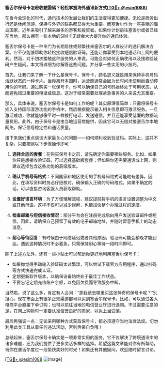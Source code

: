**塞舌尔保号卡怎麽收驗證碼？轻松掌握海外通讯新方式[[TG💪+ @esim1088](https://t.me/s/esim1088)]**

在当今全球化的时代，通讯技术的发展让我们的生活变得更加便捷。无论是商务出行还是休闲旅游，保持与外界的联系都显得尤为重要。而塞舌尔作为一座美丽的海岛国家，近年来吸引了越来越多的游客和投资者。如果你计划前往塞舌尔或者已经在当地，那么拥有一张本地的SIM卡无疑会大大提升你的通讯体验。

塞舌尔保号卡是一种专门为长期居住或频繁往来塞舌尔的人群设计的通讯解决方案。它不仅能够帮助你轻松接收短信验证码，还能让你享受到本地通话和上网的便利。然而，对于初次接触这种服务的人来说，可能会对如何正确使用以及接收验证码产生疑问。本文将详细为你解答这些问题，并分享一些实用的小技巧。

首先，让我们来了解一下什么是保号卡。保号卡，顾名思义就是用来保持手机号码活跃状态的一种卡片。当你离开本国时，运营商通常会因为长时间未使用而自动停用你的号码。通过购买一张保号卡，你可以确保自己的号码始终处于可用状态，从而避免错过重要的电话或信息。这对于经常需要处理紧急事务的人来说尤其重要。

那么，具体来说，塞舌尔保号卡是如何工作的呢？其实原理很简单：只需将保号卡插入支持国际漫游功能的手机中，然后根据提示输入相关信息即可激活服务。一旦激活成功，你就能够像平时一样拨打电话、发送短信，并且还能享受低廉的数据流量费用。此外，由于保号卡是由当地运营商提供，因此它可以无缝对接塞舌尔本地网络，保证信号稳定性和通话质量。

接下来我们重点谈谈大家最关心的问题——如何顺利收到验证码。实际上，这并不复杂，只要按照以下步骤操作即可：

1. **选择合适的套餐**：在购买保号卡之前，请先确定你需要哪些服务。比如，如果你只是想接收验证码，可以选择基础版套餐；但如果你还需要通话或上网，则建议选择包含这些功能的高级版本。

2. **确认手机号码格式**：不同国家和地区使用的手机号码格式可能略有差异。因此，在填写资料时务必仔细核对，确保输入正确的号码格式。如果不确定的话，可以直接咨询客服人员获取帮助。

3. **设置好语言环境**：为了方便理解流程，建议提前将手机的语言设置调整为中文或其他母语。这样不仅可以减少误解，也能加快整个办理过程的速度。

4. **检查邮箱与短信接收情况**：部分平台会在注册完成后向用户发送验证邮件或短信。因此，请确保自己预留了有效的电子邮箱地址，并随时留意手机上的动态消息。

5. **耐心等待回复**：有时候由于网络延迟或者其他原因，验证码可能会稍晚才能到达。遇到这种情况时不必着急，只需保持耐心等待一段时间即可。

除了上述方法外，还有一些小贴士可以帮助你更好地利用塞舌尔保号卡：

- 如果你觉得手动输入验证码太过繁琐，可以尝试下载官方应用程序，通过扫码等方式快速完成认证。
- 定期更新软件版本，以确保设备始终处于最佳工作状态。
- 不要忘记定期充值账户余额，以免因欠费而导致服务中断。

当然啦，说了这么多，肯定有人会问：“那我该去哪里买这张神奇的保号卡呢？”别担心，现在市面上有很多正规渠道都可以买到塞舌尔保号卡。比如，可以通过各大电商平台直接下单订购；也可以前往当地的电信营业厅进行选购。不过需要注意的是，在网上购物时一定要认准信誉良好的商家，以免上当受骗。

最后再强调一点：无论采用哪种方式获取保号卡，都必须遵守当地法律法规。切勿利用此类工具从事任何违法活动，否则后果自负哦！

总结起来，塞舌尔保号卡确实是一项非常实用的服务，它不仅解决了跨境通讯中的诸多难题，还为我们提供了更多灵活多样的选择。希望这篇文章能对你有所帮助，祝你在塞舌尔度过一段愉快美好的时光！如果还有其他疑问，欢迎随时留言讨论。

[[TG💪+ @esim1088](https://t.me/s/esim1088) ![Image](https://i.postimg.cc/4NQfJmqS/Snipaste-2025-05-13-00-14-12.png)]